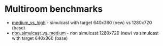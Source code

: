 # Multiroom benchmarks

* [medium_vs_high](./engine082_high_vs_medium.html) - simulcast with target 640x360 (new) vs 1280x720 (base)
* [non_simulcast_vs_medium](./non_simulcast_vs_medium.html) - non simulcast 1280x720 (new) vs simulcast with target 640x360 (base)